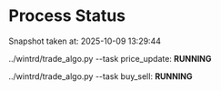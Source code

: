 # Process Status

Snapshot taken at: 2025-10-09 13:29:44

../wintrd/trade_algo.py --task price_update: **RUNNING**

../wintrd/trade_algo.py --task buy_sell: **RUNNING**

